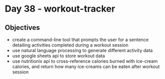 # Day 38 - workout-tracker

## Objectives
- create a command-line tool that prompts the user for a sentence detailing activities completed during a workout session
- use natural language processing to generate different activity data
- use google sheets api to store workout data
- use nutritionix api to cross-reference calories burned with ice-cream calories, and return how many ice-creams can be eaten after workout session